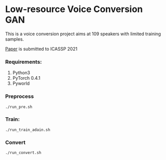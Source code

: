 # Low-resource Voice Conversion GAN 
This is a voice conversion project aims at 109 speakers with limited training samples.

[Paper](https://arxiv.org/abs/2010.11646) is submitted to ICASSP 2021 
### Requirements:
 1. Python3
 2. PyTorch 0.4.1
 3. Pyworld


### Preprocess
```
./run_pre.sh
```

### Train:
```
./run_train_adain.sh
```

### Convert
```
./run_convert.sh
```
